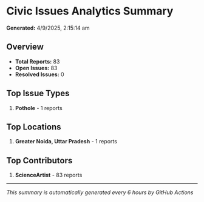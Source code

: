 #  Civic Issues Analytics Summary

**Generated:** 4/9/2025, 2:15:14 am

##  Overview
- **Total Reports:** 83
- **Open Issues:** 83
- **Resolved Issues:** 0

##  Top Issue Types
1. **Pothole** - 1 reports

##  Top Locations
1. **Greater Noida, Uttar Pradesh** - 1 reports

##  Top Contributors
1. **ScienceArtist** - 83 reports

---
*This summary is automatically generated every 6 hours by GitHub Actions*
